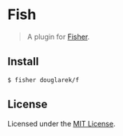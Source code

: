 # Fish
> A plugin for [Fisher][fm-link].

## Install

```fish
$ fisher douglarek/f
```

## License
Licensed under the [MIT License](https://github.com/douglarek/f/blob/master/LICENSE).

[fm-link]:        https://github.com/jorgebucaran/fisher
[license-link]:   https://github.com/douglarek/fish/blob/master/LICENSE


